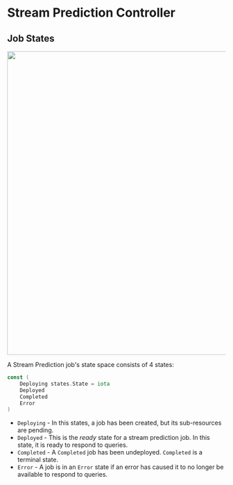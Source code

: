 Stream Prediction Controller
============================

## Job States

<img src="https://raw.githubusercontent.com/NervanaSystems/kube-controllers-go/dpitt/states-doc/cmd/stream-prediction-controller/docs/states.png?token=ABI5xNHGyhuu6GhqHxRGZ6tmhGmAPrrOks5Z29rqwA%3D%3D" width=700>

A Stream Prediction job's state space consists of 4 states:

```go
const (
	Deploying states.State = iota
	Deployed
	Completed
	Error
)
```

* `Deploying` - In this states, a job has been created, but its sub-resources are pending.
* `Deployed` - This is the _ready_ state for a stream prediction job. In this state, it is ready to respond to queries.
* `Completed` - A `Completed` job has been undeployed.  `Completed` is a terminal state.
* `Error` - A job is in an `Error` state if an error has caused it to no longer be available to respond to queries.
